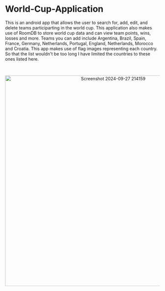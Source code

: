# World-Cup-Application

<p align="left">
  This is an android app that allows the user to search for, add, edit, and delete teams participarting in the world cup. This application also makes use of RoomDB to store world cup data and can view team points, wins, losses and more. Teams you can add include Argentina, Brazil, Spain, France, Germany, Netherlands, Portugal, England, Netherlands, Morocco and Croatia. This app makes use of flag images representing each country. So that the list wouldn't be too long I have limited the countries to these ones listed here. 
</p>

<br><p align="center">
  <img width="688" alt="Screenshot 2024-09-27 214159" src="https://github.com/user-attachments/assets/a61bd549-c1b7-4f41-8d2f-588e393cbac5">
</p><br>



